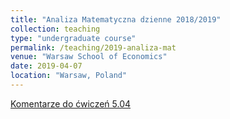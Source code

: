 ```yaml
---
title: "Analiza Matematyczna dzienne 2018/2019"
collection: teaching
type: "undergraduate course"
permalink: /teaching/2019-analiza-mat
venue: "Warsaw School of Economics"
date: 2019-04-07
location: "Warsaw, Poland"
---
```


[Komentarze do ćwiczeń 5.04](/am/am_20190407.html)
